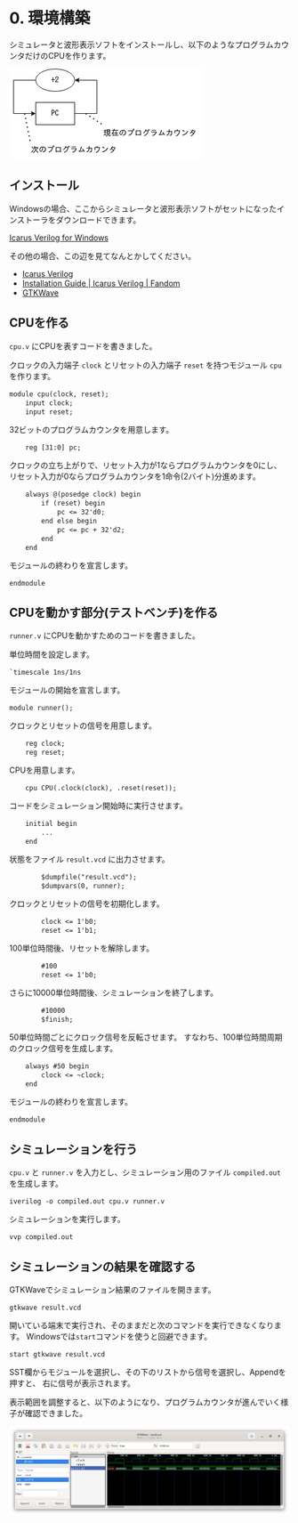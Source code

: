 0\. 環境構築
============

シミュレータと波形表示ソフトをインストールし、以下のようなプログラムカウンタだけのCPUを作ります。

![CPUの接続図](images/cpu00.drawio.png)

## インストール

Windowsの場合、ここからシミュレータと波形表示ソフトがセットになったインストーラをダウンロードできます。

[Icarus Verilog for Windows](http://bleyer.org/icarus/)

その他の場合、この辺を見てなんとかしてください。

* [Icarus Verilog](http://iverilog.icarus.com/)
* [Installation Guide | Icarus Verilog | Fandom](https://iverilog.fandom.com/wiki/Installation_Guide#Windows)
* [GTKWave](http://gtkwave.sourceforge.net/)

## CPUを作る

`cpu.v` にCPUを表すコードを書きました。

クロックの入力端子 `clock` とリセットの入力端子 `reset` を持つモジュール `cpu` を作ります。

```
module cpu(clock, reset);
	input clock;
	input reset;
```

32ビットのプログラムカウンタを用意します。

```
	reg [31:0] pc;
```

クロックの立ち上がりで、リセット入力が1ならプログラムカウンタを0にし、
リセット入力が0ならプログラムカウンタを1命令(2バイト)分進めます。

```
	always @(posedge clock) begin
		if (reset) begin
			pc <= 32'd0;
		end else begin
			pc <= pc + 32'd2;
		end
	end
```

モジュールの終わりを宣言します。

```
endmodule
```

## CPUを動かす部分(テストベンチ)を作る

`runner.v` にCPUを動かすためのコードを書きました。

単位時間を設定します。

```
`timescale 1ns/1ns
```

モジュールの開始を宣言します。

```
module runner();
```

クロックとリセットの信号を用意します。

```
	reg clock;
	reg reset;
```

CPUを用意します。

```
	cpu CPU(.clock(clock), .reset(reset));
```

コードをシミュレーション開始時に実行させます。

```
	initial begin
		...
	end
```

状態をファイル `result.vcd` に出力させます。

```
		$dumpfile("result.vcd");
		$dumpvars(0, runner);
```

クロックとリセットの信号を初期化します。

```
		clock <= 1'b0;
		reset <= 1'b1;
```

100単位時間後、リセットを解除します。

```
		#100
		reset <= 1'b0;
```

さらに10000単位時間後、シミュレーションを終了します。

```
		#10000
		$finish;
```

50単位時間ごとにクロック信号を反転させます。
すなわち、100単位時間周期のクロック信号を生成します。

```
	always #50 begin
		clock <= ~clock;
	end
```

モジュールの終わりを宣言します。

```
endmodule
```

## シミュレーションを行う

`cpu.v` と `runner.v` を入力とし、シミュレーション用のファイル `compiled.out` を生成します。

```
iverilog -o compiled.out cpu.v runner.v
```

シミュレーションを実行します。

```
vvp compiled.out
```

## シミュレーションの結果を確認する

GTKWaveでシミュレーション結果のファイルを開きます。

```
gtkwave result.vcd
```

開いている端末で実行され、そのままだと次のコマンドを実行できなくなります。
Windowsでは`start`コマンドを使うと回避できます。

```
start gtkwave result.vcd
```

SST欄からモジュールを選択し、その下のリストから信号を選択し、Appendを押すと、
右に信号が表示されます。

表示範囲を調整すると、以下のようになり、プログラムカウンタが進んでいく様子が確認できました。

![実行結果](images/result.png)

